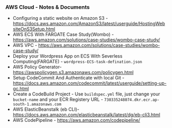 ### AWS Cloud - Notes & Documents

- Configuring a static website on Amazon S3 - https://docs.aws.amazon.com/AmazonS3/latest/userguide/HostingWebsiteOnS3Setup.html
- AWS ECS With FARGATE Case Study(Wombo) - https://aws.amazon.com/solutions/case-studies/wombo-case-study/
- AWS VPC - https://aws.amazon.com/solutions/case-studies/wombo-case-study/
- Deploy your Wordpress App on ECS With Severless Computing(FARGATE) - `wordpress-ECS-task-defination.json`
- AWS Policy Generator- https://awspolicygen.s3.amazonaws.com/policygen.html
- Setup CodeCommit And Authenticate with local Git - https://docs.aws.amazon.com/codecommit/latest/userguide/setting-up-gc.html
- Create a CodeBuild Project - Use `buildspec.yml` file, just change your `bucket-name` and your ECR Registery URL - `730335248074.dkr.ecr.ap-south-1.amazonaws.com`
- AWS ElasticBeanstalk (eb CLI)- https://docs.aws.amazon.com/elasticbeanstalk/latest/dg/eb-cli3.html
- AWS CodePipeline - https://aws.amazon.com/codepipeline/ 